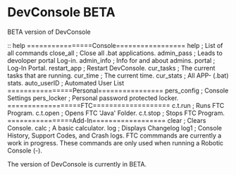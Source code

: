 # DevConsole BETA
BETA version of DevConsole

<Custom-Input Commands>
  :: help
  ================Console=================
 help ; List of all commands
 close_all ; Close all .bat applications.
 admin_pass ; Leads to devoloper portal Log-in.
 admin_info ; Info for and about admins.
 portal ; Log-In Portal.
 restart_app ; Restart DevConsole.
 cur_tasks ; The current tasks that are running.
 cur_time ; The current time.
 cur_stats ; All APP- (.bat) stats.
 auto_userID ; Automated User List
 ================Personal================
 pers_config ; Console Settings
 pers_locker ; Personal password protected locker.
 ==================FTC===================
 c.t.run ; Runs FTC Program.
 c.t.open ; Opens FTC 'Java' Folder.
 c.t.stop ; Stops FTC Program.
 ================Add-In==================
 clear ; Clears Console.
 calc ; A basic calculator.
 log ; Displays Changelog
 log1 ; Console History, Support Codes, and Crash logs.

<FTC-Commands>
 FTC commmands are currently a work in progress. These commands are only used when running a Robotic Console (-).
  
  


















The version of DevConsole is currently in BETA. 

